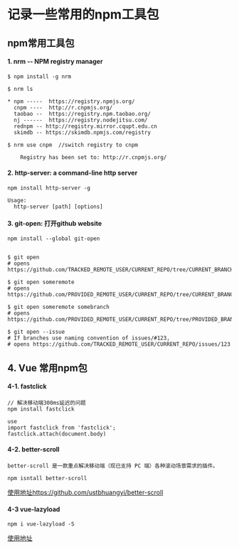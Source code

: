 # 记录一些常用的npm工具包

## npm常用工具包


#### 1. nrm -- NPM registry manager
```
$ npm install -g nrm
```

```
$ nrm ls

* npm -----  https://registry.npmjs.org/
  cnpm ----  http://r.cnpmjs.org/
  taobao --  https://registry.npm.taobao.org/
  nj ------  https://registry.nodejitsu.com/
  rednpm -- http://registry.mirror.cqupt.edu.cn
  skimdb -- https://skimdb.npmjs.com/registry
```

```
$ nrm use cnpm  //switch registry to cnpm

    Registry has been set to: http://r.cnpmjs.org/
```

#### 2. http-server: a command-line http server

```
npm install http-server -g
 
Usage:
  http-server [path] [options]
```

#### 3. git-open: 打开github website

```
npm install --global git-open


$ git open
# opens https://github.com/TRACKED_REMOTE_USER/CURRENT_REPO/tree/CURRENT_BRANCH 
 
$ git open someremote
# opens https://github.com/PROVIDED_REMOTE_USER/CURRENT_REPO/tree/CURRENT_BRANCH 
 
$ git open someremote somebranch
# opens https://github.com/PROVIDED_REMOTE_USER/CURRENT_REPO/tree/PROVIDED_BRANCH 
 
$ git open --issue
# If branches use naming convention of issues/#123, 
# opens https://github.com/TRACKED_REMOTE_USER/CURRENT_REPO/issues/123 
```


## 4. Vue 常用npm包
#### 4-1. fastclick
```
// 解决移动端300ms延迟的问题
npm install fastclick

use 
import fastclick from 'fastclick';
fastclick.attach(document.body)
```

#### 4-2. better-scroll
```
better-scroll 是一款重点解决移动端（现已支持 PC 端）各种滚动场景需求的插件。

npm isntall better-scroll
```
[使用地址https://github.com/ustbhuangyi/better-scroll]()

#### 4-3 vue-lazyload
```
npm i vue-lazyload -S
```
[使用地址](https://github.com/hilongjw/vue-lazyload)

